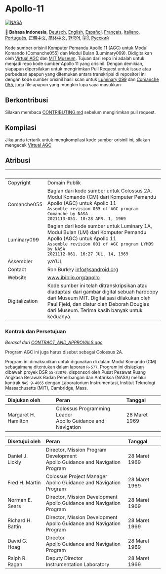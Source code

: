 # Apollo-11
[![NASA][1]][2]

:crossed_flags:
**Bahasa Indonesia**,
[Deutsch][DE],
[English][EN],
[Español][ES],
[Français][FR],
[Italiano][IT],
[Português][PT_BR],
[正體中文][ZH_TW],
[简体中文][ZH_CN],
[한국어][KO_KR],
[हिंदी][HI_IN],
[Русский][RU]


[ID]:README.id.md
[DE]:README.de.md
[EN]:README.md
[ES]:README.es.md
[IT]:README.it.md
[FR]:README.fr.md
[PT_BR]:README.pt_br.md
[ZH_TW]:README.zh_tw.md
[ZH_CN]:README.zh_cn.md
[KO_KR]:README.ko_kr.md
[HI_IN]:README.hi_in.md
[RU]:README.ru.md

Kode sumber orisinil Komputer Pemandu Apollo 11 (AGC) untuk Modul Komando
(Comanche055) dan Modul Bulan (Luminary099). Didigitalkan oleh [Virtual AGC][3]
dan [MIT Museum][4]. Tujuan dari repo ini adalah untuk menjadi repo kode sumber
Apollo 11 yang orisinil. Dengan demikian, siapapun dipersilakan untuk
mengirimkan Pull Request untuk issue atau perbedaan apapun yang ditemukan antara
transkripsi di repositori ini dengan kode sumber orisinil hasil scan untuk
[Luminary 099][5] dan [Comanche 055][6], juga file apapun yang mungkin lupa
saya masukkan.

## Berkontribusi
Silakan membaca [CONTRIBUTING.md][7] sebelum mengirimkan pull request.

## Kompilasi
Jika anda tertarik untuk mengkompilasi kode sumber orisinil ini,
silakan mengecek [Virtual AGC][8]

## Atribusi

&nbsp;         | &nbsp;
:------------- | :-----
Copyright      | Domain Publik
Comanche055    | Bagian dari kode sumber untuk Colossus 2A, Modul Komando (CM) dari Komputer Pemandu Apollo (AGC) untuk Apollo 11<br>`Assemble revision 055 of AGC program Comanche by NASA`<br>`2021113-051. 10:28 APR. 1, 1969`
Luminary099    | Bagian dari kode sumber untuk Luminary 1A, Modul Bulan (LM) dari Komputer Pemandu Apollo (AGC) untuk Apollo 11<br>`Assemble revision 001 of AGC program LYM99 by NASA`<br>`2021112-061. 16:27 JUL. 14, 1969`
Assembler      | yaYUL
Contact        | Ron Burkey <info@sandroid.org>
Website        | www.ibiblio.org/apollo
Digitalization | Kode sumber ini telah ditranskripsikan atau diadaptasi dari gambar digital sebuah hardcopy dari Museum MIT. Digitalisasi dilakukan oleh Paul Fjeld, dan diatur oleh Deborah Douglas dari Museum. Terima kasih banyak untuk keduanya.

### Kontrak dan Persetujuan
*Berasal dari [CONTRACT_AND_APPROVALS.agc]*

Program AGC ini juga harus disebut sebagai Colossus 2A.

Program ini dimaksudkan untuk digunakan di dalam Modul Komando (CM) sebagaimana ditentukan
dalam laporan `R-577`. Program ini disiapkan dibawah proyek DSR `55-23870`, disponsori oleh
Pusat Pesawat Ruang Angkasa Berawak Badan Penerbangan dan Antariksa (NASA) melalui kontrak
`NAS 9-4065` dengan Laboratorium Instrumentasi, Institut Teknologi Massachusetts (MIT), Cambridge, Mass.

Diajukan oleh         | Peran | Tanggal
:-------------------- | :--- | :---
Margaret H. Hamilton  | Colossus Programming Leader<br>Apollo Guidance and Navigation | 28 Maret 1969

Disetujui oleh     | Peran | Tanggal
:----------------- | :---  | :---
Daniel J. Lickly   | Director, Mission Program Development<br>Apollo Guidance and Navigation Program | 28 Maret 1969
Fred H. Martin     | Colossus Project Manager<br>Apollo Guidance and Navigation Program | 28 Maret 1969
Norman E. Sears    | Director, Mission Development<br>Apollo Guidance and Navigation Program | 28 Maret 1969
Richard H. Battin  | Director, Mission Development<br>Apollo Guidance and Navigation Program | 28 Maret 1969
David G. Hoag      | Director<br>Apollo Guidance and Navigation Program | 28 Maret 1969
Ralph R. Ragan     | Deputy Director<br>Instrumentation Laboratory | 28 Maret 1969

[CONTRACT_AND_APPROVALS.agc]:https://github.com/chrislgarry/Apollo-11/blob/master/Comanche055/CONTRACT_AND_APPROVALS.agc
[1]:https://cdn.rawgit.com/aleen42/badges/c9246f74/src/nasa.svg
[2]:https://www.nasa.gov/mission_pages/apollo/missions/apollo11.html
[3]:http://www.ibiblio.org/apollo/
[4]:http://web.mit.edu/museum/
[5]:http://www.ibiblio.org/apollo/ScansForConversion/Luminary099/
[6]:http://www.ibiblio.org/apollo/ScansForConversion/Comanche055/
[7]:https://github.com/chrislgarry/Apollo-11/blob/master/CONTRIBUTING.md
[8]:https://github.com/rburkey2005/virtualagc
